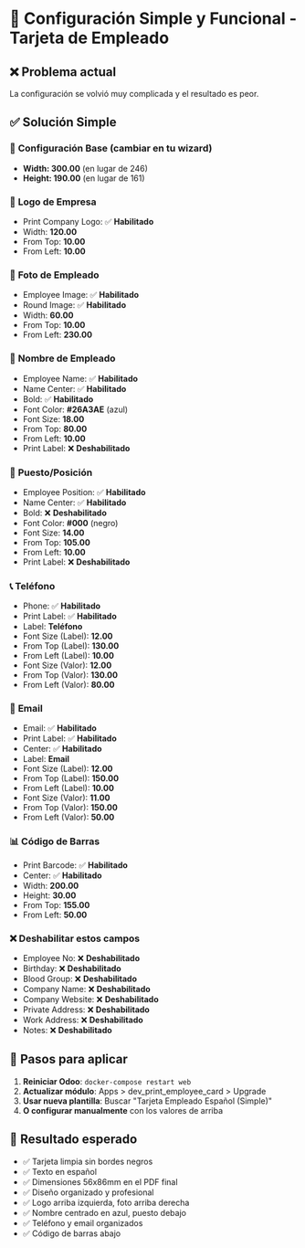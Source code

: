 # 🎯 Configuración Simple y Funcional - Tarjeta de Empleado

## ❌ Problema actual
La configuración se volvió muy complicada y el resultado es peor. 

## ✅ Solución Simple

### 📐 **Configuración Base (cambiar en tu wizard)**
- **Width: 300.00** (en lugar de 246)
- **Height: 190.00** (en lugar de 161)

### 🏢 **Logo de Empresa**
- Print Company Logo: ✅ **Habilitado**
- Width: **120.00**
- From Top: **10.00** 
- From Left: **10.00**

### 👤 **Foto de Empleado**
- Employee Image: ✅ **Habilitado**
- Round Image: ✅ **Habilitado**
- Width: **60.00**
- From Top: **10.00**
- From Left: **230.00**

### 📝 **Nombre de Empleado**
- Employee Name: ✅ **Habilitado**
- Name Center: ✅ **Habilitado**
- Bold: ✅ **Habilitado**
- Font Color: **#26A3AE** (azul)
- Font Size: **18.00**
- From Top: **80.00**
- From Left: **10.00**
- Print Label: ❌ **Deshabilitado**

### 💼 **Puesto/Posición**
- Employee Position: ✅ **Habilitado**
- Name Center: ✅ **Habilitado**
- Bold: ❌ **Deshabilitado**
- Font Color: **#000** (negro)
- Font Size: **14.00**
- From Top: **105.00**
- From Left: **10.00**
- Print Label: ❌ **Deshabilitado**

### 📞 **Teléfono**
- Phone: ✅ **Habilitado**
- Print Label: ✅ **Habilitado**
- Label: **Teléfono**
- Font Size (Label): **12.00**
- From Top (Label): **130.00**
- From Left (Label): **10.00**
- Font Size (Valor): **12.00**
- From Top (Valor): **130.00**
- From Left (Valor): **80.00**

### 📧 **Email**
- Email: ✅ **Habilitado**
- Print Label: ✅ **Habilitado**
- Center: ✅ **Habilitado**
- Label: **Email**
- Font Size (Label): **12.00**
- From Top (Label): **150.00**
- From Left (Label): **10.00**
- Font Size (Valor): **11.00**
- From Top (Valor): **150.00**
- From Left (Valor): **50.00**

### 📊 **Código de Barras**
- Print Barcode: ✅ **Habilitado**
- Center: ✅ **Habilitado**
- Width: **200.00**
- Height: **30.00**
- From Top: **155.00**
- From Left: **50.00**

### ❌ **Deshabilitar estos campos**
- Employee No: ❌ **Deshabilitado**
- Birthday: ❌ **Deshabilitado**
- Blood Group: ❌ **Deshabilitado**
- Company Name: ❌ **Deshabilitado**
- Company Website: ❌ **Deshabilitado**
- Private Address: ❌ **Deshabilitado**
- Work Address: ❌ **Deshabilitado**
- Notes: ❌ **Deshabilitado**

## 🚀 **Pasos para aplicar**

1. **Reiniciar Odoo**: `docker-compose restart web`
2. **Actualizar módulo**: Apps > dev_print_employee_card > Upgrade
3. **Usar nueva plantilla**: Buscar "Tarjeta Empleado Español (Simple)"
4. **O configurar manualmente** con los valores de arriba

## 🎯 **Resultado esperado**
- ✅ Tarjeta limpia sin bordes negros
- ✅ Texto en español
- ✅ Dimensiones 56x86mm en el PDF final
- ✅ Diseño organizado y profesional
- ✅ Logo arriba izquierda, foto arriba derecha
- ✅ Nombre centrado en azul, puesto debajo
- ✅ Teléfono y email organizados
- ✅ Código de barras abajo
